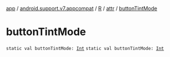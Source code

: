 [app](../../../index.md) / [android.support.v7.appcompat](../../index.md) / [R](../index.md) / [attr](index.md) / [buttonTintMode](./button-tint-mode.md)

# buttonTintMode

`static val buttonTintMode: `[`Int`](https://kotlinlang.org/api/latest/jvm/stdlib/kotlin/-int/index.html)
`static val buttonTintMode: `[`Int`](https://kotlinlang.org/api/latest/jvm/stdlib/kotlin/-int/index.html)
